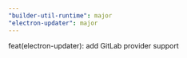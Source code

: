 ```yaml
---
"builder-util-runtime": major
"electron-updater": major
---
```


feat(electron-updater): add GitLab provider support
